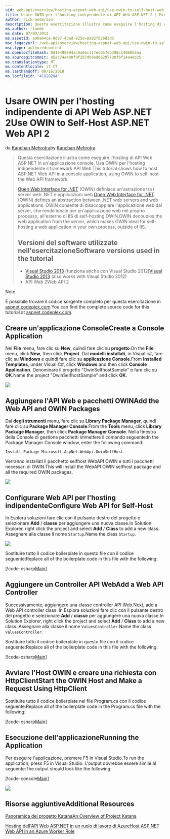 ```yaml
---
uid: web-api/overview/hosting-aspnet-web-api/use-owin-to-self-host-web-api
title: Usare OWIN per l'hosting indipendente di API Web ASP.NET 2 | Microsoft Docs
author: rick-anderson
description: Questa esercitazione illustra come eseguire l'hosting di API Web ASP.NET in un'applicazione console, Usa OWIN per l'hosting indipendente il framework API Web. Open Web Interface for .NET (OWIN) d...
ms.author: riande
ms.date: 07/09/2013
ms.assetid: a90a04ce-9d07-43ad-8250-8a92fb2bd3d5
msc.legacyurl: /web-api/overview/hosting-aspnet-web-api/use-owin-to-self-host-web-api
msc.type: authoredcontent
ms.openlocfilehash: 0d16498e94ac0a66c117ed057db398c14080beaa
ms.sourcegitcommit: 45ac74e400f9f2b7dbded66297730f6f14a4eb25
ms.translationtype: MT
ms.contentlocale: it-IT
ms.lasthandoff: 08/16/2018
ms.locfileid: "41828284"
---
```

<a name="use-owin-to-self-host-aspnet-web-api-2"></a><span data-ttu-id="c517a-104">Usare OWIN per l'hosting indipendente di API Web ASP.NET 2</span><span class="sxs-lookup"><span data-stu-id="c517a-104">Use OWIN to Self-Host ASP.NET Web API 2</span></span>
====================
<span data-ttu-id="c517a-105">da [Kanchan Mehrotra](https://twitter.com/kanchanmeh)</span><span class="sxs-lookup"><span data-stu-id="c517a-105">by [Kanchan Mehrotra](https://twitter.com/kanchanmeh)</span></span>

> <span data-ttu-id="c517a-106">Questa esercitazione illustra come eseguire l'hosting di API Web ASP.NET in un'applicazione console, Usa OWIN per l'hosting indipendente il framework API Web.</span><span class="sxs-lookup"><span data-stu-id="c517a-106">This tutorial shows how to host ASP.NET Web API in a console application, using OWIN to self-host the Web API framework.</span></span>
> 
> <span data-ttu-id="c517a-107">[Open Web Interface for .NET](http://owin.org) (OWIN) definisce un'astrazione tra i server web .NET e applicazioni web.</span><span class="sxs-lookup"><span data-stu-id="c517a-107">[Open Web Interface for .NET](http://owin.org) (OWIN) defines an abstraction between .NET web servers and web applications.</span></span> <span data-ttu-id="c517a-108">OWIN consente di disaccoppiare l'applicazione web dal server, che rende ideale per un'applicazione web nel proprio processo, all'esterno di IIS di self-hosting OWIN.</span><span class="sxs-lookup"><span data-stu-id="c517a-108">OWIN decouples the web application from the server, which makes OWIN ideal for self-hosting a web application in your own process, outside of IIS.</span></span>
> 
> ## <a name="software-versions-used-in-the-tutorial"></a><span data-ttu-id="c517a-109">Versioni del software utilizzate nell'esercitazione</span><span class="sxs-lookup"><span data-stu-id="c517a-109">Software versions used in the tutorial</span></span>
> 
> 
> - <span data-ttu-id="c517a-110">[Visual Studio 2013](https://www.microsoft.com/visualstudio/eng/2013-downloads) (funziona anche con Visual Studio 2012)</span><span class="sxs-lookup"><span data-stu-id="c517a-110">[Visual Studio 2013](https://www.microsoft.com/visualstudio/eng/2013-downloads) (also works with Visual Studio 2012)</span></span>
> - <span data-ttu-id="c517a-111">API Web 2</span><span class="sxs-lookup"><span data-stu-id="c517a-111">Web API 2</span></span>


> [!NOTE]
> <span data-ttu-id="c517a-112">È possibile trovare il codice sorgente completo per questa esercitazione in [aspnet.codeplex.com](https://aspnet.codeplex.com/SourceControl/latest#Samples/WebApi/OwinSelfhostSample/ReadMe.txt).</span><span class="sxs-lookup"><span data-stu-id="c517a-112">You can find the complete source code for this tutorial at [aspnet.codeplex.com](https://aspnet.codeplex.com/SourceControl/latest#Samples/WebApi/OwinSelfhostSample/ReadMe.txt).</span></span>


## <a name="create-a-console-application"></a><span data-ttu-id="c517a-113">Creare un'applicazione Console</span><span class="sxs-lookup"><span data-stu-id="c517a-113">Create a Console Application</span></span>

<span data-ttu-id="c517a-114">Nel **File** menu, fare clic su **New**, quindi fare clic su **progetto**.</span><span class="sxs-lookup"><span data-stu-id="c517a-114">On the **File** menu, click **New**, then click **Project**.</span></span> <span data-ttu-id="c517a-115">Dal **modelli installati**, in Visual c#, fare clic su **Windows** e quindi fare clic su **applicazione Console**.</span><span class="sxs-lookup"><span data-stu-id="c517a-115">From **Installed Templates**, under Visual C#, click **Windows** and then click **Console Application**.</span></span> <span data-ttu-id="c517a-116">Denominare il progetto "OwinSelfhostSample" e fare clic su **OK**.</span><span class="sxs-lookup"><span data-stu-id="c517a-116">Name the project "OwinSelfhostSample" and click **OK**.</span></span>

[![](use-owin-to-self-host-web-api/_static/image2.png)](use-owin-to-self-host-web-api/_static/image1.png)

## <a name="add-the-web-api-and-owin-packages"></a><span data-ttu-id="c517a-117">Aggiungere l'API Web e pacchetti OWIN</span><span class="sxs-lookup"><span data-stu-id="c517a-117">Add the Web API and OWIN Packages</span></span>

<span data-ttu-id="c517a-118">Dal **degli strumenti** menu, fare clic su **Library Package Manager**, quindi fare clic su **Package Manager Console**.</span><span class="sxs-lookup"><span data-stu-id="c517a-118">From the **Tools** menu, click **Library Package Manager**, then click **Package Manager Console**.</span></span> <span data-ttu-id="c517a-119">Nella finestra della Console di gestione pacchetti immettere il comando seguente:</span><span class="sxs-lookup"><span data-stu-id="c517a-119">In the Package Manager Console window, enter the following command:</span></span>

`Install-Package Microsoft.AspNet.WebApi.OwinSelfHost`

<span data-ttu-id="c517a-120">Verranno installati il pacchetto selfhost WebAPI OWIN e tutti i pacchetti necessari di OWIN.</span><span class="sxs-lookup"><span data-stu-id="c517a-120">This will install the WebAPI OWIN selfhost package and all the required OWIN packages.</span></span>

[![](use-owin-to-self-host-web-api/_static/image4.png)](use-owin-to-self-host-web-api/_static/image3.png)

## <a name="configure-web-api-for-self-host"></a><span data-ttu-id="c517a-121">Configurare Web API per l'hosting indipendente</span><span class="sxs-lookup"><span data-stu-id="c517a-121">Configure Web API for Self-Host</span></span>

<span data-ttu-id="c517a-122">In Esplora soluzioni fare clic con il pulsante destro del progetto e selezionare **Add** / **classe** per aggiungere una nuova classe.</span><span class="sxs-lookup"><span data-stu-id="c517a-122">In Solution Explorer, right click the project and select **Add** / **Class** to add a new class.</span></span> <span data-ttu-id="c517a-123">Assegnare alla classe il nome `Startup`.</span><span class="sxs-lookup"><span data-stu-id="c517a-123">Name the class `Startup`.</span></span>

![](use-owin-to-self-host-web-api/_static/image5.png)

<span data-ttu-id="c517a-124">Sostituire tutto il codice boilerplate in questo file con il codice seguente:</span><span class="sxs-lookup"><span data-stu-id="c517a-124">Replace all of the boilerplate code in this file with the following:</span></span>

[!code-csharp[Main](use-owin-to-self-host-web-api/samples/sample1.cs)]

## <a name="add-a-web-api-controller"></a><span data-ttu-id="c517a-125">Aggiungere un Controller API Web</span><span class="sxs-lookup"><span data-stu-id="c517a-125">Add a Web API Controller</span></span>

<span data-ttu-id="c517a-126">Successivamente, aggiungere una classe controller API Web.</span><span class="sxs-lookup"><span data-stu-id="c517a-126">Next, add a Web API controller class.</span></span> <span data-ttu-id="c517a-127">In Esplora soluzioni fare clic con il pulsante destro del progetto e selezionare **Add** / **classe** per aggiungere una nuova classe.</span><span class="sxs-lookup"><span data-stu-id="c517a-127">In Solution Explorer, right click the project and select **Add** / **Class** to add a new class.</span></span> <span data-ttu-id="c517a-128">Assegnare alla classe il nome `ValuesController`.</span><span class="sxs-lookup"><span data-stu-id="c517a-128">Name the class `ValuesController`.</span></span>

<span data-ttu-id="c517a-129">Sostituire tutto il codice boilerplate in questo file con il codice seguente:</span><span class="sxs-lookup"><span data-stu-id="c517a-129">Replace all of the boilerplate code in this file with the following:</span></span>

[!code-csharp[Main](use-owin-to-self-host-web-api/samples/sample2.cs)]

## <a name="start-the-owin-host-and-make-a-request-using-httpclient"></a><span data-ttu-id="c517a-130">Avviare l'Host OWIN e creare una richiesta con HttpClient</span><span class="sxs-lookup"><span data-stu-id="c517a-130">Start the OWIN Host and Make a Request Using HttpClient</span></span>

<span data-ttu-id="c517a-131">Sostituire tutto il codice boilerplate nel file Program.cs con il codice seguente:</span><span class="sxs-lookup"><span data-stu-id="c517a-131">Replace all of the boilerplate code in the Program.cs file with the following:</span></span>

[!code-csharp[Main](use-owin-to-self-host-web-api/samples/sample3.cs)]

## <a name="running-the-application"></a><span data-ttu-id="c517a-132">Esecuzione dell'applicazione</span><span class="sxs-lookup"><span data-stu-id="c517a-132">Running the Application</span></span>

<span data-ttu-id="c517a-133">Per eseguire l'applicazione, premere F5 in Visual Studio.</span><span class="sxs-lookup"><span data-stu-id="c517a-133">To run the application, press F5 in Visual Studio.</span></span> <span data-ttu-id="c517a-134">L'output dovrebbe essere simile al seguente:</span><span class="sxs-lookup"><span data-stu-id="c517a-134">The output should look like the following:</span></span>

[!code-console[Main](use-owin-to-self-host-web-api/samples/sample4.cmd)]

![](use-owin-to-self-host-web-api/_static/image6.png)

## <a name="additional-resources"></a><span data-ttu-id="c517a-135">Risorse aggiuntive</span><span class="sxs-lookup"><span data-stu-id="c517a-135">Additional Resources</span></span>

[<span data-ttu-id="c517a-136">Panoramica del progetto Katana</span><span class="sxs-lookup"><span data-stu-id="c517a-136">An Overview of Project Katana</span></span>](../../../aspnet/overview/owin-and-katana/an-overview-of-project-katana.md)

[<span data-ttu-id="c517a-137">Hosting dell'API Web ASP.NET in un ruolo di lavoro di Azure</span><span class="sxs-lookup"><span data-stu-id="c517a-137">Host ASP.NET Web API in an Azure Worker Role</span></span>](host-aspnet-web-api-in-an-azure-worker-role.md)
